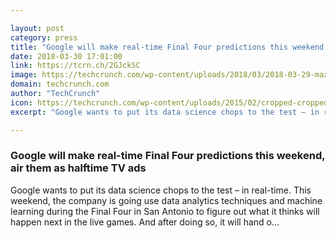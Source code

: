 ```yaml
---

layout: post
category: press
title: "Google will make real-time Final Four predictions this weekend, air them as halftime TV ads"
date: 2018-03-30 17:01:00
link: https://tcrn.ch/2GJckSC
image: https://techcrunch.com/wp-content/uploads/2018/03/2018-03-29-max-1000x1000.png?w=719
domain: techcrunch.com
author: "TechCrunch"
icon: https://techcrunch.com/wp-content/uploads/2015/02/cropped-cropped-favicon-gradient.png?w=180
excerpt: "Google wants to put its data science chops to the test – in real-time. This weekend, the company is going use data analytics techniques and machine learning during the Final Four in San Antonio to figure out what it thinks will happen next in the live games. And after doing so, it will hand o…"

---
```


### Google will make real-time Final Four predictions this weekend, air them as halftime TV ads

Google wants to put its data science chops to the test – in real-time. This weekend, the company is going use data analytics techniques and machine learning during the Final Four in San Antonio to figure out what it thinks will happen next in the live games. And after doing so, it will hand o…